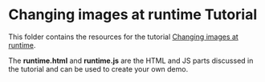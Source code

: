 # Changing images at runtime Tutorial 

This folder contains the resources for the tutorial [Changing images at runtime](https://docs.neptunelabs.com/tutorials/changing-images).

The **runtime.html** and **runtime.js** are the HTML and JS parts discussed in the tutorial and can be used to create your own demo.


